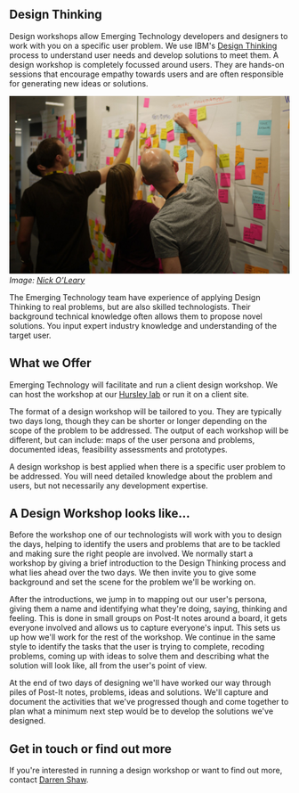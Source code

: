 ## Design Thinking
Design workshops allow Emerging Technology developers and designers to work with you on a specific user problem. We use IBM's <a href="https://www.ibm.com/design/thinking/">Design Thinking</a> process to understand user needs and develop solutions to meet them. A design workshop is completely focussed around users. They are hands-on sessions that encourage empathy towards users and are often responsible for generating new ideas or solutions.

![Emerging Technology Design Thinking](design-thinking-board.jpg)
*Image: [Nick O'Leary](https://www.flickr.com/photos/knolleary/15572623342/in/album-72157648445616348/)*

The Emerging Technology team have experience of applying Design Thinking to real problems, but are also skilled technologists. Their background technical knowledge often allows them to propose novel solutions. You input expert industry knowledge and understanding of the target user.

## What we Offer
Emerging Technology will facilitate and run a client design workshop. We can host the workshop at our [Hursley lab](http://www-05.ibm.com/uk/locations/hursley.html) or run it on a client site.

The format of a design workshop will be tailored to you. They are typically two days long, though they can be shorter or longer depending on the scope of the problem to be addressed. The output of each workshop will be different, but can include: maps of the user persona and problems, documented ideas, feasibility assessments and prototypes.

A design workshop is best applied when there is a specific user problem to be addressed. You will need detailed knowledge about the problem and users, but not necessarily any development expertise.

## A Design Workshop looks like...
Before the workshop one of our technologists will work with you to design the days, helping to identify the users and problems that are to be tackled and making sure the right people are involved. We normally start a workshop by giving a brief introduction to the Design Thinking process and what lies ahead over the two days. We then invite you to give some background and set the scene for the problem we'll be working on.

After the introductions, we jump in to mapping out our user's persona, giving them a name and identifying what they're doing, saying, thinking and feeling. This is done in small groups on Post-It notes around a board, it gets everyone involved and allows us to capture everyone's input. This sets us up how we'll work for the rest of the workshop. We continue in the same style to identify the tasks that the user is trying to complete, recoding problems, coming up with ideas to solve them and describing what the solution will look like, all from the user's point of view.

At the end of two days of designing we'll have worked our way through piles of Post-It notes, problems, ideas and solutions. We'll capture and document the activities that we've progressed though and come together to plan what a minimum next step would be to develop the solutions we've designed.

## Get in touch or find out more
If you're interested in running a design workshop or want to find out more, contact [Darren Shaw](mailto:shawdm@uk.ibm.com).
